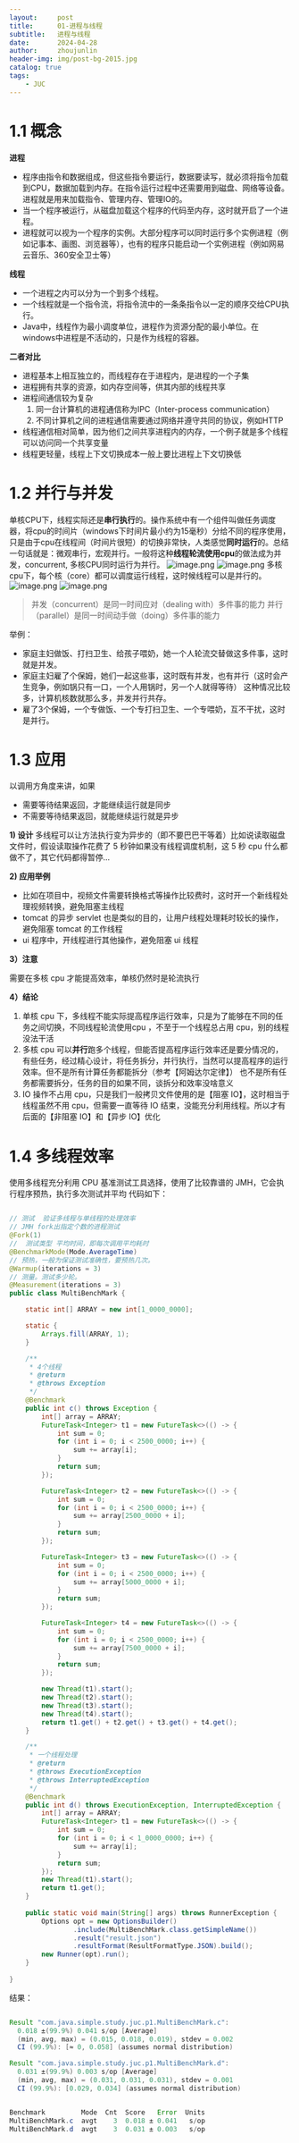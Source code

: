 ```yaml
---
layout:     post
title:      01-进程与线程
subtitle:   进程与线程
date:       2024-04-28
author:     zhoujunlin
header-img: img/post-bg-2015.jpg
catalog: true
tags:
    - JUC
---
```



# 1.1 概念
**进程**
- 程序由指令和数据组成，但这些指令要运行，数据要读写，就必须将指令加载到CPU，数据加载到内存。在指令运行过程中还需要用到磁盘、网络等设备。进程就是用来加载指令、管理内存、管理IO的。
- 当一个程序被运行，从磁盘加载这个程序的代码至内存，这时就开启了一个进程。
- 进程就可以视为一个程序的实例。大部分程序可以同时运行多个实例进程（例如记事本、画图、浏览器等），也有的程序只能启动一个实例进程（例如网易云音乐、360安全卫士等）

**线程**
- 一个进程之内可以分为一个到多个线程。
- 一个线程就是一个指令流，将指令流中的一条条指令以一定的顺序交给CPU执行。
- Java中，线程作为最小调度单位，进程作为资源分配的最小单位。在windows中进程是不活动的，只是作为线程的容器。

**二者对比**
- 进程基本上相互独立的，而线程存在于进程内，是进程的一个子集
- 进程拥有共享的资源，如内存空间等，供其内部的线程共享
- 进程间通信较为复杂
   1. 同一台计算机的进程通信称为IPC（Inter-process communication）
   2. 不同计算机之间的进程通信需要通过网络并遵守共同的协议，例如HTTP
- 线程通信相对简单，因为他们之间共享进程内的内存，一个例子就是多个线程可以访问同一个共享变量
- 线程更轻量，线程上下文切换成本一般上要比进程上下文切换低
# 1.2 并行与并发
单核CPU下，线程实际还是**串行执行**的。操作系统中有一个组件叫做任务调度器，将cpu的时间片（windows下时间片最小约为15毫秒）分给不同的程序使用，只是由于cpu在线程间（时间片很短）的切换非常快，人类感觉**同时运行**的。总结一句话就是：微观串行，宏观并行。一般将这种**线程轮流使用cpu**的做法成为并发，concurrent, 多核CPU同时运行为并行。
![image.png](https://cdn.jsdelivr.net/gh/zhoujunlin94/picture_bed/blog/1645453162226-4e2f19dd-0417-4c43-8254-a877ef10de9b.png)
![image.png](https://cdn.jsdelivr.net/gh/zhoujunlin94/picture_bed/blog/1645453186509-b30f7db3-9a0a-4761-9a1e-28e31724b7c8.png)
多核cpu下，每个核（core）都可以调度运行线程，这时候线程可以是并行的。
![image.png](https://cdn.jsdelivr.net/gh/zhoujunlin94/picture_bed/blog/1645453261953-d1e1401e-ea9b-4d33-b0b1-3dbb59fcdcdf.png)
![image.png](https://cdn.jsdelivr.net/gh/zhoujunlin94/picture_bed/blog/1645453280322-35ffac3f-3b62-447b-bbf9-dfb6f29b793e.png)

> 并发（concurrent）是同一时间应对（dealing with）多件事的能力
并行（parallel）是同一时间动手做（doing）多件事的能力


举例：
- 家庭主妇做饭、打扫卫生、给孩子喂奶，她一个人轮流交替做这多件事，这时就是并发。
- 家庭主妇雇了个保姆，她们一起这些事，这时既有并发，也有并行（这时会产生竞争，例如锅只有一口，一个人用锅时，另一个人就得等待） 这种情况比较多，计算机核数就那么多，并发并行共存。
- 雇了3个保姆，一个专做饭、一个专打扫卫生、一个专喂奶，互不干扰，这时是并行。
# 1.3 应用
以调用方角度来讲，如果

- 需要等待结果返回，才能继续运行就是同步
- 不需要等待结果返回，就能继续运行就是异步

**1) 设计**
多线程可以让方法执行变为异步的（即不要巴巴干等着）比如说读取磁盘文件时，假设读取操作花费了 5 秒钟如果没有线程调度机制，这 5 秒 cpu 什么都做不了，其它代码都得暂停...

**2) 应用举例**
- 比如在项目中，视频文件需要转换格式等操作比较费时，这时开一个新线程处理视频转换，避免阻塞主线程
- tomcat 的异步 servlet 也是类似的目的，让用户线程处理耗时较长的操作，避免阻塞 tomcat 的工作线程
- ui 程序中，开线程进行其他操作，避免阻塞 ui 线程

**3）注意**

需要在多核 cpu 才能提高效率，单核仍然时是轮流执行

**4）结论**
1. 单核 cpu 下，多线程不能实际提高程序运行效率，只是为了能够在不同的任务之间切换，不同线程轮流使用cpu ，不至于一个线程总占用 cpu，别的线程没法干活
2.  多核 cpu 可以**并行**跑多个线程，但能否提高程序运行效率还是要分情况的，有些任务，经过精心设计，将任务拆分，并行执行，当然可以提高程序的运行效率。但不是所有计算任务都能拆分（参考【阿姆达尔定律】） 也不是所有任务都需要拆分，任务的目的如果不同，谈拆分和效率没啥意义
3. IO 操作不占用 cpu，只是我们一般拷贝文件使用的是【阻塞 IO】，这时相当于线程虽然不用 cpu，但需要一直等待 IO 结束，没能充分利用线程。所以才有后面的【非阻塞 IO】和【异步 IO】优化
# 1.4 多线程效率
使用多线程充分利用 CPU
基准测试工具选择，使用了比较靠谱的 JMH，它会执行程序预热，执行多次测试并平均
代码如下：

```java

// 测试  验证多线程与单线程的处理效率
// JMH fork出指定个数的进程测试
@Fork(1)
//  测试类型 平均时间，即每次调用平均耗时
@BenchmarkMode(Mode.AverageTime)
// 预热，一般为保证测试准确性，要预热几次。
@Warmup(iterations = 3)
// 测量。测试多少轮。
@Measurement(iterations = 3)
public class MultiBenchMark {

    static int[] ARRAY = new int[1_0000_0000];

    static {
        Arrays.fill(ARRAY, 1);
    }

    /**
     * 4个线程
     * @return
     * @throws Exception
     */
    @Benchmark
    public int c() throws Exception {
        int[] array = ARRAY;
        FutureTask<Integer> t1 = new FutureTask<>(() -> {
            int sum = 0;
            for (int i = 0; i < 2500_0000; i++) {
                sum += array[i];
            }
            return sum;
        });

        FutureTask<Integer> t2 = new FutureTask<>(() -> {
            int sum = 0;
            for (int i = 0; i < 2500_0000; i++) {
                sum += array[2500_0000 + i];
            }
            return sum;
        });

        FutureTask<Integer> t3 = new FutureTask<>(() -> {
            int sum = 0;
            for (int i = 0; i < 2500_0000; i++) {
                sum += array[5000_0000 + i];
            }
            return sum;
        });

        FutureTask<Integer> t4 = new FutureTask<>(() -> {
            int sum = 0;
            for (int i = 0; i < 2500_0000; i++) {
                sum += array[7500_0000 + i];
            }
            return sum;
        });

        new Thread(t1).start();
        new Thread(t2).start();
        new Thread(t3).start();
        new Thread(t4).start();
        return t1.get() + t2.get() + t3.get() + t4.get();
    }

    /**
     * 一个线程处理
     * @return
     * @throws ExecutionException
     * @throws InterruptedException
     */
    @Benchmark
    public int d() throws ExecutionException, InterruptedException {
        int[] array = ARRAY;
        FutureTask<Integer> t1 = new FutureTask<>(() -> {
            int sum = 0;
            for (int i = 0; i < 1_0000_0000; i++) {
                sum += array[i];
            }
            return sum;
        });
        new Thread(t1).start();
        return t1.get();
    }
    
    public static void main(String[] args) throws RunnerException {
        Options opt = new OptionsBuilder()
                .include(MultiBenchMark.class.getSimpleName())
                .result("result.json")
                .resultFormat(ResultFormatType.JSON).build();
        new Runner(opt).run();
    }
    
}

```
结果：

```java

Result "com.java.simple.study.juc.p1.MultiBenchMark.c":
  0.018 ±(99.9%) 0.041 s/op [Average]
  (min, avg, max) = (0.015, 0.018, 0.019), stdev = 0.002
  CI (99.9%): [≈ 0, 0.058] (assumes normal distribution)

Result "com.java.simple.study.juc.p1.MultiBenchMark.d":
  0.031 ±(99.9%) 0.003 s/op [Average]
  (min, avg, max) = (0.031, 0.031, 0.031), stdev = 0.001
  CI (99.9%): [0.029, 0.034] (assumes normal distribution)


Benchmark         Mode  Cnt  Score   Error  Units
MultiBenchMark.c  avgt    3  0.018 ± 0.041   s/op
MultiBenchMark.d  avgt    3  0.031 ± 0.003   s/op

```
